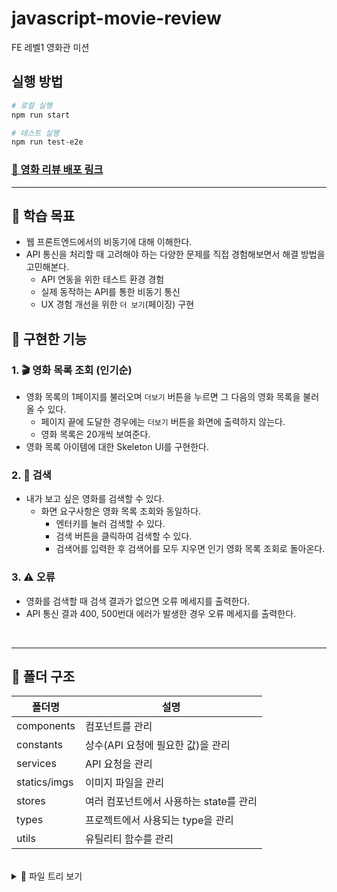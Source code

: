 # javascript-movie-review

FE 레벨1 영화관 미션

## 실행 방법

```bash
# 로컬 실행
npm run start

# 테스트 실행
npm run test-e2e
```

### [🔗 영화 리뷰 배포 링크](https://soi-ha.github.io/javascript-movie-review/)

---

## 📍 학습 목표

- 웹 프론트엔드에서의 비동기에 대해 이해한다.
- API 통신을 처리할 때 고려해야 하는 다양한 문제를 직접 경험해보면서 해결 방법을 고민해본다.
  - API 연동을 위한 테스트 환경 경험
  - 실제 동작하는 API를 통한 비동기 통신
  - UX 경험 개선을 위한 `더 보기`(페이징) 구현

## 🎯 구현한 기능

### 1. 🎬 영화 목록 조회 (인기순)

- 영화 목록의 1페이지를 불러오며 `더보기` 버튼을 누르면 그 다음의 영화 목록을 불러 올 수 있다.
  - 페이지 끝에 도달한 경우에는 `더보기` 버튼을 화면에 출력하지 않는다.
  - 영화 목록은 20개씩 보여준다.
- 영화 목록 아이템에 대한 Skeleton UI를 구현한다.

### 2. 🔎 검색

- 내가 보고 싶은 영화를 검색할 수 있다.
  - 화면 요구사항은 영화 목록 조회와 동일하다.
    - 엔터키를 눌러 검색할 수 있다.
    - 검색 버튼을 클릭하여 검색할 수 있다.
    - 검색어를 입력한 후 검색어를 모두 지우면 인기 영화 목록 조회로 돌아온다.

### 3. ⚠️ 오류

- 영화를 검색할 때 검색 결과가 없으면 오류 메세지를 출력한다.
- API 통신 결과 400, 500번대 에러가 발생한 경우 오류 메세지를 출력한다.

<br/>

---

## 📂 폴더 구조

| 폴더명       | 설명                                    |
| ------------ | --------------------------------------- |
| components   | 컴포넌트를 관리                         |
| constants    | 상수(API 요청에 필요한 값)을 관리       |
| services     | API 요청을 관리                         |
| statics/imgs | 이미지 파일을 관리                      |
| stores       | 여러 컴포넌트에서 사용하는 state를 관리 |
| types        | 프로젝트에서 사용되는 type을 관리       |
| utils        | 유틸리티 함수를 관리                    |

<br/>

<details>
<summary>📜 파일 트리 보기</summary>
<div markdown="1">

```bash
src
 ┣ components
 ┃ ┣ displayErrorMessage
 ┃ ┃ ┣ displayErrorMessage.css
 ┃ ┃ ┗ displayErrorMessage.ts
 ┃ ┣ Header
 ┃ ┃ ┣ Header.css
 ┃ ┃ ┗ Header.ts
 ┃ ┣ LoadMoreButton
 ┃ ┃ ┣ LoadMoreButton.css
 ┃ ┃ ┗ LoadMoreButton.ts
 ┃ ┣ Main
 ┃ ┃ ┗ Main.ts
 ┃ ┣ MovieItem
 ┃ ┃ ┣ MovieItem.css
 ┃ ┃ ┣ MovieItem.ts
 ┃ ┃ ┗ SkeletonMovieItem.ts
 ┃ ┣ MovieList
 ┃ ┃ ┣ MovieList.css
 ┃ ┃ ┣ MovieList.ts
 ┃ ┃ ┗ SkeletonMovieList.ts
 ┃ ┣ SearchInput
 ┃ ┃ ┗ SearchInput.ts
 ┃ ┗ App.ts
 ┣ constants
 ┃ ┗ requests.ts
 ┣ services
 ┃ ┗ MovieService.ts
 ┣ statics
 ┃ ┗ images
 ┃ ┃ ┣ logo.png
 ┃ ┃ ┣ search_button.png
 ┃ ┃ ┣ star_empty.png
 ┃ ┃ ┗ star_filled.png
 ┣ stores
 ┃ ┗ movieStore.ts
 ┣ styles
 ┃ ┣ main.css
 ┃ ┗ reset.css
 ┣ types
 ┃ ┗ movie.d.ts
 ┣ utils
 ┃ ┗ fetchData.ts
 ┣ custom.d.ts
 ┗ index.js

```

</div>
</details>
